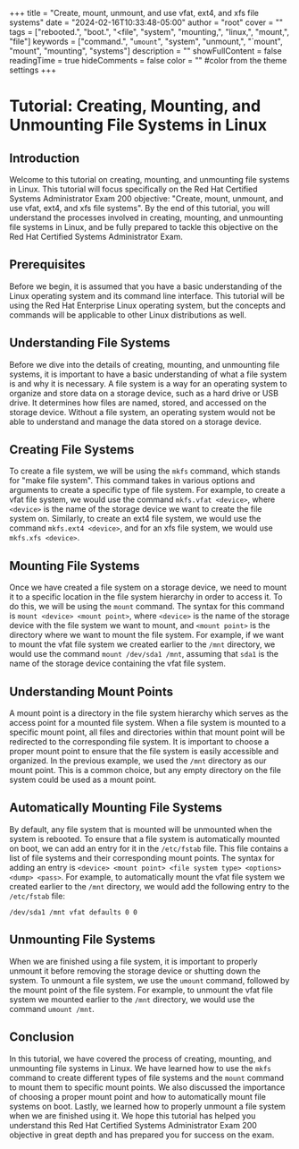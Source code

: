 +++
title = "Create, mount, unmount, and use vfat, ext4, and xfs file systems"
date = "2024-02-16T10:33:48-05:00"
author = "root"
cover = ""
tags = ["rebooted.", "boot.", "<file", "system", "mounting,", "linux,", "mount,", "file"]
keywords = ["command.", "`umount`", "system", "unmount,", "`mount", "mount", "mounting", "systems"]
description = ""
showFullContent = false
readingTime = true
hideComments = false
color = "" #color from the theme settings
+++


# Tutorial: Creating, Mounting, and Unmounting File Systems in Linux

## Introduction
Welcome to this tutorial on creating, mounting, and unmounting file systems in Linux. This tutorial will focus specifically on the Red Hat Certified Systems Administrator Exam 200 objective: "Create, mount, unmount, and use vfat, ext4, and xfs file systems". By the end of this tutorial, you will understand the processes involved in creating, mounting, and unmounting file systems in Linux, and be fully prepared to tackle this objective on the Red Hat Certified Systems Administrator Exam.

## Prerequisites
Before we begin, it is assumed that you have a basic understanding of the Linux operating system and its command line interface. This tutorial will be using the Red Hat Enterprise Linux operating system, but the concepts and commands will be applicable to other Linux distributions as well.

## Understanding File Systems
Before we dive into the details of creating, mounting, and unmounting file systems, it is important to have a basic understanding of what a file system is and why it is necessary. A file system is a way for an operating system to organize and store data on a storage device, such as a hard drive or USB drive. It determines how files are named, stored, and accessed on the storage device. Without a file system, an operating system would not be able to understand and manage the data stored on a storage device.

## Creating File Systems
To create a file system, we will be using the `mkfs` command, which stands for "make file system". This command takes in various options and arguments to create a specific type of file system. For example, to create a vfat file system, we would use the command `mkfs.vfat <device>`, where `<device>` is the name of the storage device we want to create the file system on. Similarly, to create an ext4 file system, we would use the command `mkfs.ext4 <device>`, and for an xfs file system, we would use `mkfs.xfs <device>`.

## Mounting File Systems
Once we have created a file system on a storage device, we need to mount it to a specific location in the file system hierarchy in order to access it. To do this, we will be using the `mount` command. The syntax for this command is `mount <device> <mount point>`, where `<device>` is the name of the storage device with the file system we want to mount, and `<mount point>` is the directory where we want to mount the file system. For example, if we want to mount the vfat file system we created earlier to the `/mnt` directory, we would use the command `mount /dev/sda1 /mnt`, assuming that `sda1` is the name of the storage device containing the vfat file system. 

## Understanding Mount Points
A mount point is a directory in the file system hierarchy which serves as the access point for a mounted file system. When a file system is mounted to a specific mount point, all files and directories within that mount point will be redirected to the corresponding file system. It is important to choose a proper mount point to ensure that the file system is easily accessible and organized. In the previous example, we used the `/mnt` directory as our mount point. This is a common choice, but any empty directory on the file system could be used as a mount point.

## Automatically Mounting File Systems
By default, any file system that is mounted will be unmounted when the system is rebooted. To ensure that a file system is automatically mounted on boot, we can add an entry for it in the `/etc/fstab` file. This file contains a list of file systems and their corresponding mount points. The syntax for adding an entry is `<device> <mount point> <file system type> <options> <dump> <pass>`. For example, to automatically mount the vfat file system we created earlier to the `/mnt` directory, we would add the following entry to the `/etc/fstab` file:

```
/dev/sda1 /mnt vfat defaults 0 0
```

## Unmounting File Systems
When we are finished using a file system, it is important to properly unmount it before removing the storage device or shutting down the system. To unmount a file system, we use the `umount` command, followed by the mount point of the file system. For example, to unmount the vfat file system we mounted earlier to the `/mnt` directory, we would use the command `umount /mnt`.

## Conclusion
In this tutorial, we have covered the process of creating, mounting, and unmounting file systems in Linux. We have learned how to use the `mkfs` command to create different types of file systems and the `mount` command to mount them to specific mount points. We also discussed the importance of choosing a proper mount point and how to automatically mount file systems on boot. Lastly, we learned how to properly unmount a file system when we are finished using it. We hope this tutorial has helped you understand this Red Hat Certified Systems Administrator Exam 200 objective in great depth and has prepared you for success on the exam. 